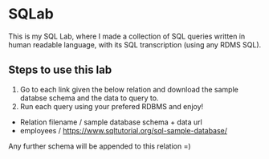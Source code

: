 # SQLab
This is my SQL Lab, where I made a collection of SQL queries written 
in human readable language, with its SQL transcription (using any RDMS SQL).

## Steps to use this lab
1. Go to each link given the below relation and download the sample databse 
schema and the data to query to.
2. Run each query using your prefered RDBMS and enjoy!

- Relation filename / sample database schema + data url
- employees / https://www.sqltutorial.org/sql-sample-database/

Any further schema will be appended to this relation =)
